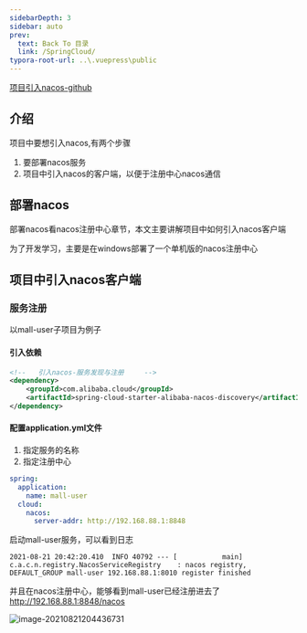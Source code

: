 ```yaml
---
sidebarDepth: 3
sidebar: auto
prev:
  text: Back To 目录
  link: /SpringCloud/
typora-root-url: ..\.vuepress\public
---
```


[项目引入nacos-github](https://github.com/Q10Viking/springcloudalibaba/tree/main/02-learn-spring-cloud-alibaba)

## 介绍

项目中要想引入nacos,有两个步骤

1. 要部署nacos服务
2. 项目中引入nacos的客户端，以便于注册中心nacos通信

## 部署nacos

部署nacos看nacos注册中心章节，本文主要讲解项目中如何引入nacos客户端

为了开发学习，主要是在windows部署了一个单机版的nacos注册中心

## 项目中引入nacos客户端

### 服务注册

以mall-user子项目为例子

#### 引入依赖

```xml
<!--   引入nacos-服务发现与注册     -->
<dependency>
    <groupId>com.alibaba.cloud</groupId>
    <artifactId>spring-cloud-starter-alibaba-nacos-discovery</artifactId>
</dependency>
```

#### 配置application.yml文件

1. 指定服务的名称
2. 指定注册中心

```yml
spring:
  application:
    name: mall-user
  cloud:
    nacos:
      server-addr: http://192.168.88.1:8848
```

启动mall-user服务，可以看到日志

```
2021-08-21 20:42:20.410  INFO 40792 --- [           main] c.a.c.n.registry.NacosServiceRegistry    : nacos registry, DEFAULT_GROUP mall-user 192.168.88.1:8010 register finished
```

并且在nacos注册中心，能够看到mall-user已经注册进去了 http://192.168.88.1:8848/nacos

![image-20210821204436731](D:\Github\saas-yong\fullstack\Java架构师之路\SpringCloud\微服务实战系列\imgs\image-20210821204436731.png)

